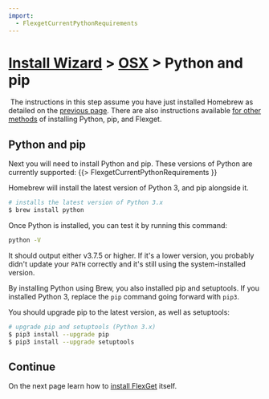 ```yaml
---
import:
  - FlexgetCurrentPythonRequirements
---
```


# [Install Wizard](/InstallWizard) > [OSX](/InstallWizard/OSX) > Python and pip

<div class="alert alert-info" role="alert">
<span class="glyphicon glyphicon-info-sign"></span>
&nbsp;The instructions in this step assume you have just installed Homebrew as detailed on the <a href="/InstallWizard/OSX">previous page</a>. There are also instructions available <a href="/InstallWizard/OSX/OtherMethods">for other methods</a> of installing Python, pip, and Flexget.
</div>

## Python and pip
Next you will need to install Python and pip. These versions of Python are currently supported:
{{> FlexgetCurrentPythonRequirements }}


Homebrew will install the latest version of Python 3, and pip alongside it.

```bash
# installs the latest version of Python 3.x
$ brew install python
```

Once Python is installed, you can test it by running this command:
```bash
python -V
```
It should output either v3.7.5 or higher. If it's a lower version, you probably didn't update your `PATH` correctly and it's still using the system-installed version.

By installing Python using Brew, you also installed pip and setuptools. If you installed Python 3, replace the `pip` command going forward with `pip3`.

You should upgrade pip to the latest version, as well as setuptools:
```bash
# upgrade pip and setuptools (Python 3.x)
$ pip3 install --upgrade pip
$ pip3 install --upgrade setuptools
```

## Continue

On the next page learn how to [install FlexGet](/InstallWizard/OSX/Flexget) itself.